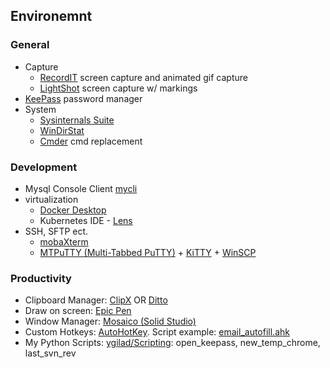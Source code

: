 ## Environemnt
### General
- Capture
	- [RecordIT](http://recordit.co/) screen capture and animated gif capture
	- [LightShot](http://app.prntscr.com/en/index.html "LightShot") screen capture w/ markings
- [KeePass](http://keepass.info/ "KeePass") password manager
- System
	- [Sysinternals Suite](https://docs.microsoft.com/en-us/sysinternals/downloads/sysinternals-suite)
	- [WinDirStat](https://windirstat.net/)
	- [Cmder](https://cmder.net/) cmd replacement

### Development
- Mysql Console Client [mycli](https://www.mycli.net/ "mycli")
- virtualization 
	- [Docker Desktop](https://www.docker.com/products/docker-desktop)
	- Kubernetes IDE - [Lens](https://k8slens.dev/)
- SSH, SFTP ect.
	- [mobaXterm](http://mobaxterm.mobatek.net/)
	- [MTPuTTY (Multi-Tabbed PuTTY)](https://ttyplus.com/) + [KiTTY](https://www.9bis.net/kitty/#!pages/download.md) + [WinSCP](https://winscp.net/eng/download.php)

### Productivity
- Clipboard Manager: [ClipX](http://bluemars.org/clipx/ "ClipX") OR [Ditto](https://ditto-cp.sourceforge.io/)
- Draw on screen: [Epic Pen](https://epic-pen.com/#download)
- Window Manager: [Mosaico (Solid Studio)](http://www.soulidstudio.com)
- Custom Hotkeys: [AutoHotKey](https://www.autohotkey.com/). Script example: [email_autofill.ahk](https://gist.github.com/ygilad/956c00332939fa321d44dc1dec55bbe2)
- My Python Scripts: [ygilad/Scripting](https://github.com/ygilad/Scripting): open_keepass, new_temp_chrome, last_svn_rev

